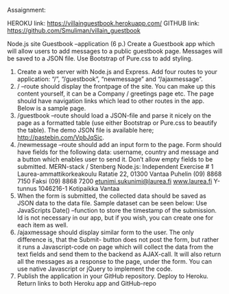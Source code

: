 Assaignment:

HEROKU link: https://villainguestbook.herokuapp.com/
GITHUB link: https://github.com/Smuliman/villain_guestbook

Node.js site Guestbook –application (6 p.)
Create a Guestbook app which will allow users to add messages to a public guestbook
page. Messages will be saved to a JSON file. Use Bootstrap of Pure.css to add styling.

1. Create a web server with Node.js and Express. Add four routes to your application: “/”,
   “/guestbook”, “newmessage” and “/ajaxmessage”.
2. / –route should display the frontpage of the site. You can make up this content yourself, it can
   be a Company / greetings page etc. The page should have navigation links which lead to other
   routes in the app. Below is a sample page.
3. /guestbook –route should load a JSON-file and parse it nicely on the page as a formatted table
   (use either Bootstrap or Pure.css to beautify the table). The demo JSON file is available here;
   http://pastebin.com/VpbJqSic.
4. /newmessage –route should add an input form to the page. Form should have fields for the
   following data: username, country and message and a button which enables user to send it.
   Don’t allow empty fields to be submitted.
   MERN-stack / Stenberg
   Node.js: Independent Exercise # 1
   Laurea-ammattikorkeakoulu
   Ratatie 22, 01300 Vantaa
   Puhelin (09) 8868 7150
   Faksi (09) 8868 7200
   etunimi.sukunimi@laurea.fi
   www.laurea.fi
   Y-tunnus 1046216-1
   Kotipaikka Vantaa
5. When the form is submitted, the collected data should be saved as JSON data to the data file.
   Sample dataset can be seen below:
   Use JavaScripts Date() –function to store the timestamp of the submission. Id is not necessary
   in our app, but if you wish, you can create one for each item as well.
6. /ajaxmessage should display similar form to the user. The only difference is, that the Submit-
   button does not post the form, but rather it runs a Javascript-code on page which will collect
   the data from the text fields and send them to the backend as AJAX-call. It will also return all
   the messages as a response to the page, under the form.
   You can use native Javascript or jQuery to implement the code.
7. Publish the application in your GitHub repository. Deploy to Heroku. Return links to both
   Heroku app and GitHub-repo
